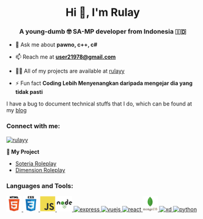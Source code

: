 <h1 align="center">Hi 👋, I'm Rulay</h1>

<h3 align="center">A young-dumb 🤓 SA-MP developer from Indonesia  🇮🇩</h3>
<!-- <p align="left"> <img src=https://komarev.com/ghpvc/?username=rahuldkjain alt=rahuldkjain/> </p> -->

- 💬 Ask me about **pawno, c++, c#**

- 📫 Reach me at **user21978@gmail.com**

- 👨‍💻 All of my projects are available at [rulayy](https://ruliyanto22.github.io/ruly-website/)

- ⚡ Fun fact **Coding Lebih Menyenangkan daripada mengejar dia yang tidak pasti**

I have a bug to document technical stuffs that I do, which can be found at my [blog](https://ruliyanto22.github.io/ruly-website/)

<h3 align="left">Connect with me:</h3>
<p align="left">
<a href="https://www.instagram.com/rulskuy22" target="blank"><img align="center" src="https://cdn.jsdelivr.net/npm/simple-icons@3.0.1/icons/instagram.svg" alt="rulayy" height="30" width="40" /></a>
</p>

**📕 My Project**
<!-- BLOG-POST-LIST:START -->
- [Soteria Roleplay]()
- [Dimension Roleplay]()
<!-- BLOG-POST-LIST:END -->

<h3 align="left">Languages and Tools:</h3>
<p align="left">
    <a href="https://www.w3.org/html/" target="_blank"> <img src="https://raw.githubusercontent.com/devicons/devicon/master/icons/html5/html5-original-wordmark.svg" alt="html5" width="40" height="40"/> </a>
    <a href="https://www.w3schools.com/css/" target="_blank"> <img src="https://raw.githubusercontent.com/devicons/devicon/master/icons/css3/css3-original-wordmark.svg" alt="css3" width="40" height="40"/> </a>
    <a href="https://developer.mozilla.org/en-US/docs/Web/JavaScript" target="_blank"> <img src="https://raw.githubusercontent.com/devicons/devicon/master/icons/javascript/javascript-original.svg" alt="javascript" width="40" height="40"/> </a>
    <a href="https://nodejs.org" target="_blank"> <img src="https://raw.githubusercontent.com/devicons/devicon/master/icons/nodejs/nodejs-original-wordmark.svg" alt="nodejs" width="40" height="40"/> </a>
    <a href="" target="_blank"> <img src="https://branditechture.agency/brand-logos/wp-content/uploads/2022/06/C-1024x768.jpg" alt="express" width="40" height="40"/> </a>
    <a href="" target="_blank"> <img src="https://img.favpng.com/23/10/7/c-programming-language-logo-microsoft-visual-studio-net-framework-png-favpng-WLLTMqZhSPAk9q3DTh993fZnh.jpg" alt="vuejs" width="40" height="40"/> </a>
    <a href="" target="_blank"> <img src="https://pngimg.com/uploads/mysql/mysql_PNG23.png" alt="react" width="40" height="40"/> </a>
    <a href="" target="_blank"> <img src="https://raw.githubusercontent.com/devicons/devicon/master/icons/mongodb/mongodb-original-wordmark.svg" alt="mongodb" width="40" height="40"/> </a>
    <a href="" target="_blank"> <img src="https://tse4.mm.bing.net/th?id=OIP.LERBXVzLI-Klk6qV--NkAgAAAA&pid=Api&P=0&h=220" alt="xd" width="40" height="40"/> </a> 
    <a href="" target="_blank"> <img src="https://brandlogos.net/wp-content/uploads/2021/11/visual-studio-code-logo.png" alt="python" width="40" height="40"/> </a>
</p>


<!-- <p align="center"> <img src=https://github-readme-stats.vercel.app/api?username=rahuldkjain&show_icons=true alt=rahuldkjain /> </p> -->
